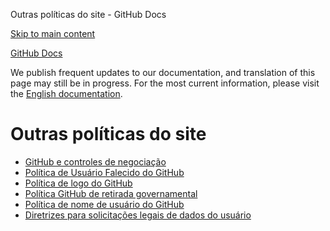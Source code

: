 Outras políticas do site - GitHub Docs

[Skip to main content](#main-content)

[](/pt)[GitHub Docs](/pt)

We publish frequent updates to our documentation, and translation of this page may still be in progress. For the most current information, please visit the [English documentation](/en).

Outras políticas do site
==========

* [GitHub e controles de negociação](/pt/site-policy/other-site-policies/github-and-trade-controls)
* [Política de Usuário Falecido do GitHub](/pt/site-policy/other-site-policies/github-deceased-user-policy)
* [Política de logo do GitHub](/pt/site-policy/other-site-policies/github-logo-policy)
* [Política GitHub de retirada governamental](/pt/site-policy/other-site-policies/github-government-takedown-policy)
* [Política de nome de usuário do GitHub](/pt/site-policy/other-site-policies/github-username-policy)
* [Diretrizes para solicitações legais de dados do usuário](/pt/site-policy/other-site-policies/guidelines-for-legal-requests-of-user-data)
